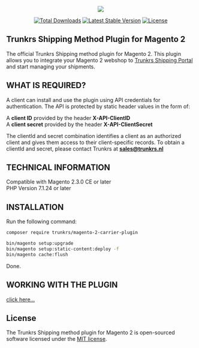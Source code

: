 <p align="center">
  <img src="https://static1.squarespace.com/static/5cb44d76523958d6ab569d39/t/5ce2788262f60d0001cc6580/1587470398362/?format=250w">
</p>
<p align="center">
  <a href="https://packagist.org/packages/trunkrs/magento-2-carrier-plugin"><img src="https://poser.pugx.org/trunkrs/magento-2-carrier-plugin/downloads" alt="Total Downloads"></a>
  <a href="https://packagist.org/packages/trunkrs/magento-2-carrier-plugin"><img src="https://poser.pugx.org/trunkrs/magento-2-carrier-plugin/v/stable" alt="Latest Stable Version"></a>
  <a href="https://packagist.org/packages/trunkrs/magento-2-carrier-plugin"><img src="https://poser.pugx.org/trunkrs/magento-2-carrier-plugin/license" alt="License"></a>
</p>

## Trunkrs Shipping Method Plugin for Magento 2

The official Trunkrs Shipping method plugin for Magento 2. 
This plugin allows you to integrate your Magento 2 webshop to [Trunkrs Shipping Portal](https://lightspeed.trunkrs.app/) and start managing your shipments.

## WHAT IS REQUIRED?

A client can install and use the plugin using API credentials for authentication. The API is protected by static header values in the form of:

A **client ID** provided by the header **X-API-ClientID**  
A **client secret** provided by the header **X-API-ClientSecret**

The clientId and secret combination identifies a client as an authorized client and gives them access to their client-specific records.
To obtain a clientId and secret, please contact Trunkrs at **sales@trunkrs.nl**

## TECHNICAL INFORMATION

Compatible with Magento 2.3.0 CE or later  
PHP Version 7.1.24 or later

## INSTALLATION

Run the following command: 
```bash
composer require trunkrs/magento-2-carrier-plugin
```

```bash
bin/magento setup:upgrade  
bin/magento setup:static-content:deploy -f  
bin/magento cache:flush
```  

Done.

## WORKING WITH THE PLUGIN

[click here...](https://trunkrs.atlassian.net/wiki/spaces/CUS/pages/55836676/Magento+2+Plugin+integration+manual#WORKING-WITH-OUR-MAGENTO-2-PLUGIN)

## License
The Trunkrs Shipping method plugin for Magento 2 is open-sourced software licensed under the [MIT license](https://opensource.org/licenses/MIT).

